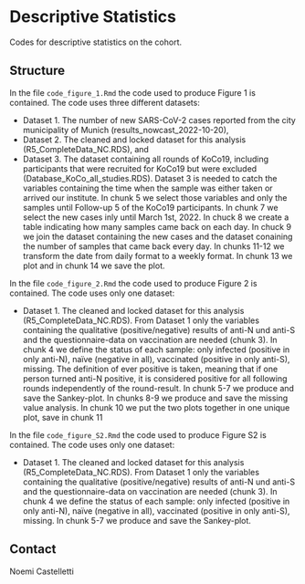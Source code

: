 # Descriptive Statistics

Codes for descriptive statistics on the cohort. 

## Structure

In the file `code_figure_1.Rmd` the code used to produce Figure 1 is contained.
The code uses three different datasets:
- Dataset 1.	The number of new SARS-CoV-2 cases reported from the city municipality of Munich (results_nowcast_2022-10-20),
- Dataset 2.	The cleaned and locked dataset for this analysis (R5_CompleteData_NC.RDS), and
- Dataset 3.	The dataset containing all rounds of KoCo19, including participants that were recruited for KoCo19 but were excluded (Database_KoCo_all_studies.RDS).
Dataset 3 is needed to catch the variables containing the time when the sample was either taken or arrived our institute. In chunk 5 we select those variables and only the samples until Follow-up 5 of the KoCo19 participants.
In chunk 7 we select the new cases inly until March 1st, 2022.
In chuck 8 we create a table indicating how many samples came back on each day.
In chuck 9 we join the dataset containing the new cases and the dataset conaining the number of samples that came back every day.
In chunks 11-12 we transform the date from daily format to a weekly format.
In chunk 13 we plot and in chunk 14 we save the plot.


In the file `code_figure_2.Rmd` the code used to produce Figure 2 is contained.
The code uses only one dataset:
- Dataset 1.	The cleaned and locked dataset for this analysis (R5_CompleteData_NC.RDS).
From Dataset 1 only the variables containing the qualitative (positive/negative) results of anti-N und anti-S and the questionnaire-data on vaccination are needed (chunk 3).
In chunk 4 we define the status of each sample: only infected (positive in only anti-N), naïve (negative in all), vaccinated (positive in only anti-S), missing. The definition of ever positive is taken, meaning that if one person turned anti-N positive, it is considered positive for all following rounds independently of the round-result.
In chunk 5-7 we produce and save the Sankey-plot.
In chunks 8-9 we produce and save the missing value analysis.
In chunk 10 we put the two plots together in one unique plot, save in chunk 11


In the file `code_figure_S2.Rmd` the code used to produce Figure S2 is contained.
The code uses only one dataset:
- Dataset 1.	The cleaned and locked dataset for this analysis (R5_CompleteData_NC.RDS).
From Dataset 1 only the variables containing the qualitative (positive/negative) results of anti-N und anti-S and the questionnaire-data on vaccination are needed (chunk 3).
In chunk 4 we define the status of each sample: only infected (positive in only anti-N), naïve (negative in all), vaccinated (positive in only anti-S), missing.
In chunk 5-7 we produce and save the Sankey-plot.


## Contact

Noemi Castelletti

